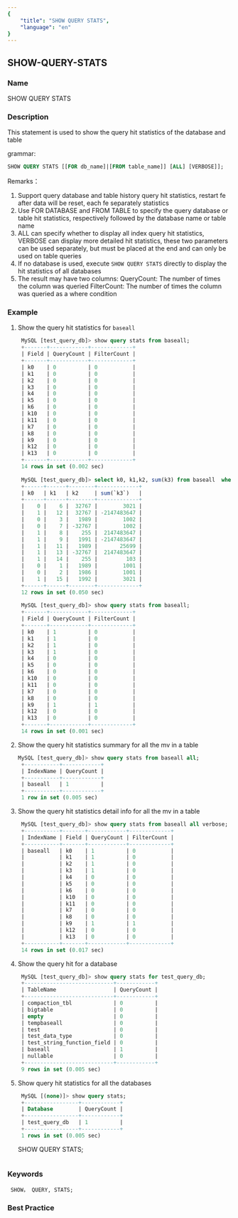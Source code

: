 ```yaml
---
{
    "title": "SHOW QUERY STATS",
    "language": "en"
}
---
```


<!--
Licensed to the Apache Software Foundation (ASF) under one
or more contributor license agreements.  See the NOTICE file
distributed with this work for additional information
regarding copyright ownership.  The ASF licenses this file
to you under the Apache License, Version 2.0 (the
"License"); you may not use this file except in compliance
with the License.  You may obtain a copy of the License at

  http://www.apache.org/licenses/LICENSE-2.0

Unless required by applicable law or agreed to in writing,
software distributed under the License is distributed on an
"AS IS" BASIS, WITHOUT WARRANTIES OR CONDITIONS OF ANY
KIND, either express or implied.  See the License for the
specific language governing permissions and limitations
under the License.
-->

## SHOW-QUERY-STATS

### Name


SHOW QUERY STATS


### Description

This statement is used to show the query hit statistics of the database and table

grammar:

```sql
SHOW QUERY STATS [[FOR db_name]|[FROM table_name]] [ALL] [VERBOSE]];
```

Remarks：

1. Support query database and table history query hit statistics, restart fe after data will be reset, each fe separately statistics
2. Use FOR DATABASE and FROM TABLE to specify the query database or table hit statistics, respectively followed by the database name or table name
3. ALL can specify whether to display all index query hit statistics, VERBOSE can display more detailed hit statistics, these two parameters can be used separately, but must be placed at the end and can only be used on table queries
4. If no database is used, execute `SHOW QUERY STATS` directly to display the hit statistics of all databases
5. The result may have two columns:
   QueryCount: The number of times the column was queried
   FilterCount: The number of times the column was queried as a where condition
### Example

1. Show the query hit statistics for `baseall`

   ```sql
    MySQL [test_query_db]> show query stats from baseall;
    +-------+------------+-------------+
    | Field | QueryCount | FilterCount |
    +-------+------------+-------------+
    | k0    | 0          | 0           |
    | k1    | 0          | 0           |
    | k2    | 0          | 0           |
    | k3    | 0          | 0           |
    | k4    | 0          | 0           |
    | k5    | 0          | 0           |
    | k6    | 0          | 0           |
    | k10   | 0          | 0           |
    | k11   | 0          | 0           |
    | k7    | 0          | 0           |
    | k8    | 0          | 0           |
    | k9    | 0          | 0           |
    | k12   | 0          | 0           |
    | k13   | 0          | 0           |
    +-------+------------+-------------+
    14 rows in set (0.002 sec)
    
    MySQL [test_query_db]> select k0, k1,k2, sum(k3) from baseall  where k9 > 1 group by k0,k1,k2;
    +------+------+--------+-------------+
    | k0   | k1   | k2     | sum(`k3`)   |
    +------+------+--------+-------------+
    |    0 |    6 |  32767 |        3021 |
    |    1 |   12 |  32767 | -2147483647 |
    |    0 |    3 |   1989 |        1002 |
    |    0 |    7 | -32767 |        1002 |
    |    1 |    8 |    255 |  2147483647 |
    |    1 |    9 |   1991 | -2147483647 |
    |    1 |   11 |   1989 |       25699 |
    |    1 |   13 | -32767 |  2147483647 |
    |    1 |   14 |    255 |         103 |
    |    0 |    1 |   1989 |        1001 |
    |    0 |    2 |   1986 |        1001 |
    |    1 |   15 |   1992 |        3021 |
    +------+------+--------+-------------+
    12 rows in set (0.050 sec)
    
    MySQL [test_query_db]> show query stats from baseall;
    +-------+------------+-------------+
    | Field | QueryCount | FilterCount |
    +-------+------------+-------------+
    | k0    | 1          | 0           |
    | k1    | 1          | 0           |
    | k2    | 1          | 0           |
    | k3    | 1          | 0           |
    | k4    | 0          | 0           |
    | k5    | 0          | 0           |
    | k6    | 0          | 0           |
    | k10   | 0          | 0           |
    | k11   | 0          | 0           |
    | k7    | 0          | 0           |
    | k8    | 0          | 0           |
    | k9    | 1          | 1           |
    | k12   | 0          | 0           |
    | k13   | 0          | 0           |
    +-------+------------+-------------+
    14 rows in set (0.001 sec)
   ```

2. Show the query hit statistics summary for all the mv in a table

   ```sql
   MySQL [test_query_db]> show query stats from baseall all;
    +-----------+------------+
    | IndexName | QueryCount |
    +-----------+------------+
    | baseall   | 1          |
    +-----------+------------+
    1 row in set (0.005 sec)
   ```

3. Show the query hit statistics detail info for all the mv in a table

   ```sql
    MySQL [test_query_db]> show query stats from baseall all verbose;
    +-----------+-------+------------+-------------+
    | IndexName | Field | QueryCount | FilterCount |
    +-----------+-------+------------+-------------+
    | baseall   | k0    | 1          | 0           |
    |           | k1    | 1          | 0           |
    |           | k2    | 1          | 0           |
    |           | k3    | 1          | 0           |
    |           | k4    | 0          | 0           |
    |           | k5    | 0          | 0           |
    |           | k6    | 0          | 0           |
    |           | k10   | 0          | 0           |
    |           | k11   | 0          | 0           |
    |           | k7    | 0          | 0           |
    |           | k8    | 0          | 0           |
    |           | k9    | 1          | 1           |
    |           | k12   | 0          | 0           |
    |           | k13   | 0          | 0           |
    +-----------+-------+------------+-------------+
    14 rows in set (0.017 sec)
   ```

4. Show the query hit for a database

   ```sql
    MySQL [test_query_db]> show query stats for test_query_db;
    +----------------------------+------------+
    | TableName                  | QueryCount |
    +----------------------------+------------+
    | compaction_tbl             | 0          |
    | bigtable                   | 0          |
    | empty                      | 0          |
    | tempbaseall                | 0          |
    | test                       | 0          |
    | test_data_type             | 0          |
    | test_string_function_field | 0          |
    | baseall                    | 1          |
    | nullable                   | 0          |
    +----------------------------+------------+
    9 rows in set (0.005 sec)
   ```

5. Show query hit statistics for all the databases

   ```sql
    MySQL [(none)]> show query stats;
    +-----------------+------------+
    | Database        | QueryCount |
    +-----------------+------------+
    | test_query_db   | 1          |
    +-----------------+------------+
    1 rows in set (0.005 sec)
   ```
   SHOW QUERY STATS;
   ```

### Keywords

     SHOW， QUERY, STATS;

### Best Practice
